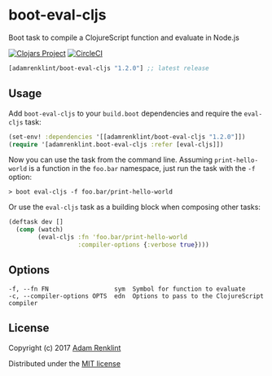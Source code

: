 # boot-eval-cljs

Boot task to compile a ClojureScript function and evaluate in Node.js

[![Clojars Project](https://img.shields.io/clojars/v/adamrenklint/boot-eval-cljs.svg?style=flat-square
)](https://clojars.org/adamrenklint/boot-eval-cljs) [![CircleCI](https://img.shields.io/circleci/project/github/adamrenklint/boot-eval-cljs.svg?style=flat-square
)](https://circleci.com/gh/adamrenklint/boot-eval-cljs)

```clojure
[adamrenklint/boot-eval-cljs "1.2.0"] ;; latest release
```

## Usage

Add `boot-eval-cljs` to your `build.boot` dependencies and require the `eval-cljs` task:

```clojure
(set-env! :dependencies '[[adamrenklint/boot-eval-cljs "1.2.0"]])
(require '[adamrenklint.boot-eval-cljs :refer [eval-cljs]])
```

Now you can use the task from the command line. Assuming `print-hello-world` is a function in the `foo.bar` namespace, just run the task with the `-f` option:

```
> boot eval-cljs -f foo.bar/print-hello-world
```

Or use the `eval-cljs` task as a building block when composing other tasks:

```clojure
(deftask dev []
  (comp (watch)
        (eval-cljs :fn 'foo.bar/print-hello-world
                   :compiler-options {:verbose true})))
```

## Options

```
-f, --fn FN                  sym  Symbol for function to evaluate
-c, --compiler-options OPTS  edn  Options to pass to the ClojureScript compiler

```

## License

Copyright (c) 2017 [Adam Renklint](http://adamrenklint.com)

Distributed under the [MIT license](https://github.com/adamrenklint/boot-eval-cljs/blob/master/LICENSE)
